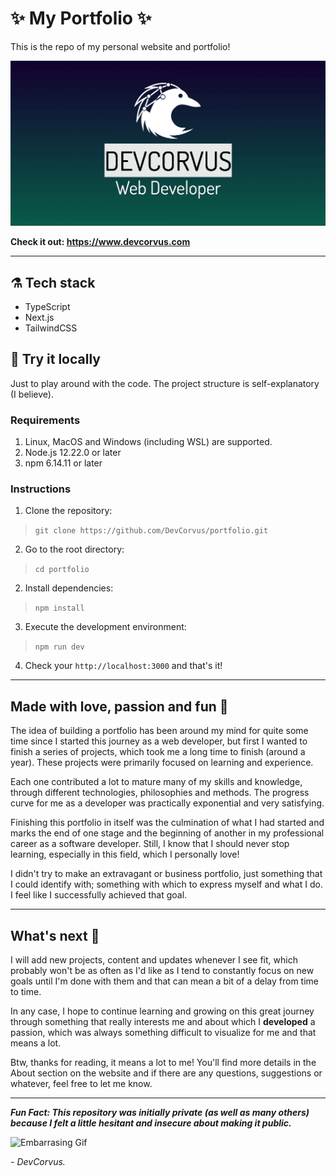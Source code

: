# ✨ My Portfolio ✨

This is the repo of my personal website and portfolio!

[![DevCorvus Preview](/public/images/devcorvus.png)](https://www.devcorvus.com)

**Check it out: https://www.devcorvus.com**

---

## ⚗️ Tech stack

- TypeScript
- Next.js
- TailwindCSS

## 🧪 Try it locally

Just to play around with the code. The project structure is self-explanatory (I believe).

### **Requirements**

1. Linux, MacOS and Windows (including WSL) are supported.
2. Node.js 12.22.0 or later
3. npm 6.14.11 or later

### **Instructions**

1. Clone the repository:

> `git clone https://github.com/DevCorvus/portfolio.git`

2. Go to the root directory:

> `cd portfolio`

2. Install dependencies:

> `npm install`

3. Execute the development environment:

> `npm run dev`

4. Check your `http://localhost:3000` and that's it!

---

## Made with love, passion and fun 💖

The idea of building a portfolio has been around my mind for quite some time since I started this journey as a web developer, but first I wanted to finish a series of projects, which took me a long time to finish (around a year). These projects were primarily focused on learning and experience.

Each one contributed a lot to mature many of my skills and knowledge, through different technologies, philosophies and methods. The progress curve for me as a developer was practically exponential and very satisfying.

Finishing this portfolio in itself was the culmination of what I had started and marks the end of one stage and the beginning of another in my professional career as a software developer. Still, I know that I should never stop learning, especially in this field, which I personally love!

I didn't try to make an extravagant or business portfolio, just something that I could identify with; something with which to express myself and what I do. I feel like I successfully achieved that goal.

---

## What's next 💫

I will add new projects, content and updates whenever I see fit, which probably won't be as often as I'd like as I tend to constantly focus on new goals until I'm done with them and that can mean a bit of a delay from time to time.

In any case, I hope to continue learning and growing on this great journey through something that really interests me and about which I **developed** a passion, which was always something difficult to visualize for me and that means a lot.

Btw, thanks for reading, it means a lot to me! You'll find more details in the About section on the website and if there are any questions, suggestions or whatever, feel free to let me know.

---

**_Fun Fact: This repository was initially private (as well as many others) because I felt a little hesitant and insecure about making it public._**

![Embarrasing Gif](https://c.tenor.com/tEOcw6Pg5z4AAAAC/jim-and.gif)

_\- DevCorvus._
